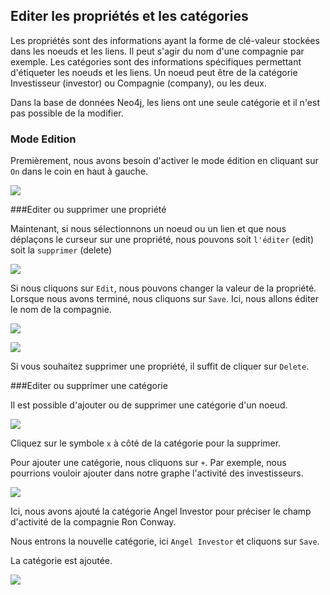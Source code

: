 ## Editer les propriétés et les catégories

Les propriétés sont des informations ayant la forme de clé-valeur stockées dans les noeuds et les liens. Il peut s'agir du nom d'une compagnie par exemple. Les catégories sont des informations spécifiques permettant d'étiqueter les noeuds et les liens. Un noeud peut être de la catégorie Investisseur (investor) ou Compagnie (company), ou les deux.


<div class="alert alert-info">
    Dans la base de données Neo4j, les liens ont une seule catégorie et il n'est pas possible de la modifier. 
</div>

### Mode Edition

Premièrement, nous avons besoin d'activer le mode édition en cliquant sur ```On``` dans le coin en haut à gauche.

![](https://github.com/Linkurious/linkurious-enterprise-manual/raw/master/en/edit/E1.png)

###Editer ou supprimer une propriété

Maintenant, si nous sélectionnons un noeud ou un lien et que nous déplaçons le curseur sur une propriété, nous pouvons soit ```l'éditer``` (edit) soit la ```supprimer``` (delete)

![](https://github.com/Linkurious/linkurious-enterprise-manual/raw/master/en/edit/E2.png)

Si nous cliquons sur  ```Edit```, nous pouvons changer la valeur de la propriété. 
Lorsque nous avons terminé, nous cliquons sur ```Save```. Ici, nous allons éditer le nom de la compagnie.

![](https://github.com/Linkurious/linkurious-enterprise-manual/raw/master/en/edit/E_3.png)

![](https://github.com/Linkurious/linkurious-enterprise-manual/raw/master/en/edit/E4.png)

Si vous souhaitez supprimer une propriété, il suffit de cliquer sur  ```Delete```.

###Editer ou supprimer une catégorie

Il est possible d'ajouter ou de supprimer une catégorie d'un noeud.

![](https://github.com/Linkurious/linkurious-enterprise-manual/raw/master/en/edit/E5.png)

Cliquez sur le symbole ```x``` à côté de la catégorie pour la supprimer. 

Pour ajouter une catégorie, nous cliquons sur ```+```. Par exemple, nous pourrions vouloir ajouter dans notre graphe l'activité des investisseurs. 

![](https://github.com/Linkurious/linkurious-enterprise-manual/raw/master/en/edit/E6.png)

Ici, nous avons ajouté la catégorie Angel Investor pour préciser le champ d'activité de la compagnie Ron Conway.

Nous entrons la nouvelle catégorie, ici  ```Angel Investor``` et cliquons sur ```Save```.

La catégorie est ajoutée.

![](https://github.com/Linkurious/linkurious-enterprise-manual/raw/master/en/edit/E7.png)




